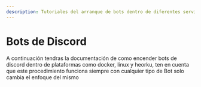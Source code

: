 ```yaml
---
description: Tutoriales del arranque de bots dentro de diferentes servicios
---
```


# Bots de Discord

A continuación tendras la documentación de como encender bots de discord dentro de plataformas como docker, linux y heorku, ten en cuenta que este procedimiento funciona siempre con cualquier tipo de Bot solo cambia el enfoque del mismo
